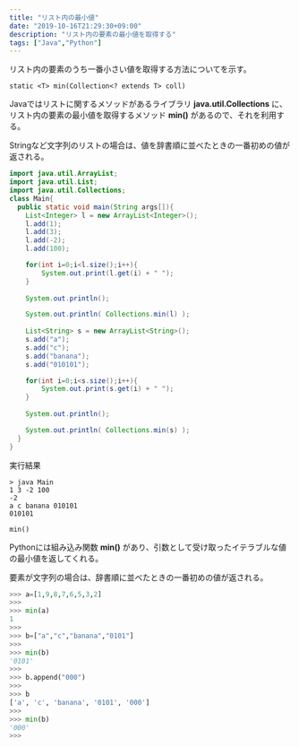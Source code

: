 ```yaml
---
title: "リスト内の最小値"
date: "2019-10-16T21:29:30+09:00"
description: "リスト内の要素の最小値を取得する"
tags: ["Java","Python"]
---
```


リスト内の要素のうち一番小さい値を取得する方法についてを示す。

<div class="note_content_by_programming_language" id="note_content_Java">

`static <T> min(Collection<? extends T> coll)`

Javaではリストに関するメソッドがあるライブラリ **java.util.Collections** に、リスト内の要素の最小値を取得するメソッド **min()** があるので、それを利用する。

Stringなど文字列のリストの場合は、値を辞書順に並べたときの一番初めの値が返される。

```java
import java.util.ArrayList;
import java.util.List;
import java.util.Collections;
class Main{
  public static void main(String args[]){
    List<Integer> l = new ArrayList<Integer>();
    l.add(1);
    l.add(3);
    l.add(-2);
    l.add(100);

    for(int i=0;i<l.size();i++){
        System.out.print(l.get(i) + " ");
    }
    
    System.out.println();

    System.out.println( Collections.min(l) );
    
    List<String> s = new ArrayList<String>();
    s.add("a");
    s.add("c");
    s.add("banana");
    s.add("010101");

    for(int i=0;i<s.size();i++){
        System.out.print(s.get(i) + " ");
    }
    
    System.out.println();

    System.out.println( Collections.min(s) );
  }
}
```

実行結果
```
> java Main      
1 3 -2 100
-2
a c banana 010101
010101
```

</div>
<div class="note_content_by_programming_language" id="note_content_Python">

`min()`

Pythonには組み込み関数 **min()** があり、引数として受け取ったイテラブルな値の最小値を返してくれる。  

要素が文字列の場合は、辞書順に並べたときの一番初めの値が返される。

```python
>>> a=[1,9,8,7,6,5,3,2]
>>> 
>>> min(a)
1
>>> 
>>> b=["a","c","banana","0101"] 
>>> 
>>> min(b)
'0101'
>>>
>>> b.append("000") 
>>> 
>>> b
['a', 'c', 'banana', '0101', '000']
>>>
>>> min(b)
'000'
>>>
```

</div>

